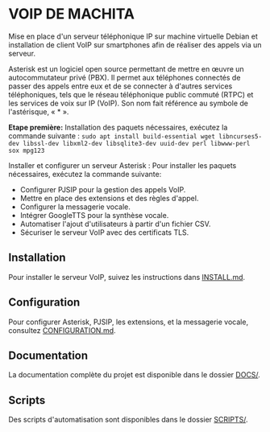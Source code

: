 # VOIP DE MACHITA
Mise en place d'un serveur téléphonique IP sur machine virtuelle Debian et installation de client VoIP sur smartphones afin de réaliser des appels via un serveur.

Asterisk est un logiciel open source permettant de mettre en œuvre un autocommutateur privé (PBX).
Il permet aux téléphones connectés de passer des appels entre eux et de se connecter à d'autres services téléphoniques, tels que le réseau téléphonique public commuté (RTPC) et les services de voix sur IP (VoIP). Son nom fait référence au symbole de l'astérisque, « * ».

**Etape première:**
Installation des paquets nécessaires, exécutez la commande suivante : `sudo apt install build-essential wget libncurses5-dev libssl-dev libxml2-dev libsqlite3-dev uuid-dev perl libwww-perl sox mpg123 `

Installer et configurer un serveur Asterisk : Pour installer les paquets nécessaires, exécutez la commande suivante: 


- Configurer PJSIP pour la gestion des appels VoIP.
- Mettre en place des extensions et des règles d'appel.
- Configurer la messagerie vocale.
- Intégrer GoogleTTS pour la synthèse vocale.
- Automatiser l'ajout d'utilisateurs à partir d'un fichier CSV.
- Sécuriser le serveur VoIP avec des certificats TLS.

## Installation

Pour installer le serveur VoIP, suivez les instructions dans [INSTALL.md](INSTALL.md).

## Configuration

Pour configurer Asterisk, PJSIP, les extensions, et la messagerie vocale, consultez [CONFIGURATION.md](CONFIGURATION.md).

## Documentation

La documentation complète du projet est disponible dans le dossier [DOCS/](DOCS/).

## Scripts

Des scripts d'automatisation sont disponibles dans le dossier [SCRIPTS/](SCRIPTS/).
